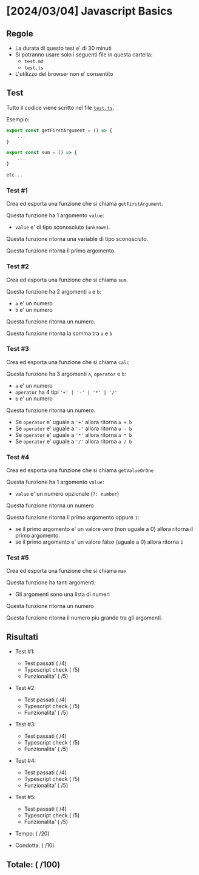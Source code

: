 # [2024/03/04] Javascript Basics

## Regole

- La durata di questo test e' di 30 minuti
- Si potranno usare solo i seguenti file in questa cartella:
    - `test.md`
    - `test.ts`
- L'utilizzo del browser non e' consentito


## Test

Tutto il codice viene scritto nel file [`test.ts`](test.ts).

Esempio:

```ts
export const getFirstArgument = () => {
    ...
}

export const sum = () => {
    ...
}

etc...
```

### Test #1

Crea ed esporta una funzione che si chiama `getFirstArgument`.

Questa funzione ha 1 argomento `value`:
- `value` e' di tipo sconosciuto (`unknown`).

Questa funzione ritorna una variable di tipo sconosciuto.

Questa funzione ritorna il primo argomento.

### Test #2

Crea ed esporta una funzione che si chiama `sum`.

Questa funzione ha 2 argomenti `a` e `b`:
- `a` e' un numero
- `b` e' un numero

Questa funzione ritorna un numero.

Questa funzione ritorna la somma tra `a` e `b`

### Test #3

Crea ed esporta una funzione che si chiama `calc`

Questa funzione ha 3 argomenti `a`, `operator` e `b`:
- `a` e' un numero
- `operator` ha 4 tipi `'+' | '-' | '*' | '/'`
- `b` e' un numero

Questa funzione ritorna un numero.

- Se `operator` e' uguale a `'+'` allora ritorna `a + b`
- Se `operator` e' uguale a `'-'` allora ritorna `a - b`
- Se `operator` e' uguale a `'*'` allora ritorna `a * b`
- Se `operator` e' uguale a `'/'` allora ritorna `a / b`

### Test #4

Crea ed esporta una funzione che si chiama `getValueOrOne`

Questa funzione ha 1 argomento `value`:
- `value` e' un numero opzionale (`?: number`)

Questa funzione ritorna un numero 

Questa funzione ritorna il primo argomento oppure `1`:
- se il primo argomento e' un valore vero (non uguale a 0) allora ritorna il primo argomento.
- se il primo argomento e' un valore falso (uguale a 0) allora ritorna `1`

### Test #5

Crea ed esporta una funzione che si chiama `max`

Questa funzione ha tanti argomenti:

- Gli argomenti sono una lista di numeri

Questa funzione ritorna un numero

Questa funzione ritorna il numero piu grande tra gli argomenti.

## Risultati

- Test #1:
    - Test passati ( /4)
    - Typescript check ( /5)
    - Funzionalita' ( /5)
- Test #2:
    - Test passati ( /4)
    - Typescript check ( /5)
    - Funzionalita' ( /5)
- Test #3:
    - Test passati ( /4)
    - Typescript check ( /5)
    - Funzionalita' ( /5)
- Test #4:
    - Test passati ( /4)
    - Typescript check ( /5)
    - Funzionalita' ( /5)
- Test #5:
    - Test passati ( /4)
    - Typescript check ( /5)
    - Funzionalita' ( /5)

- Tempo: ( /20)

- Condotta: ( /10)

## Totale: ( /100)